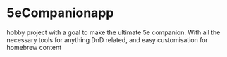# 5eCompanionapp
hobby project with a goal to make the ultimate 5e companion. With all the necessary tools for anything DnD related, and easy customisation for homebrew content
